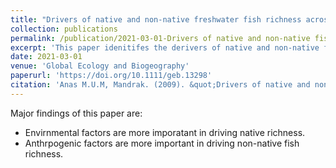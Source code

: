 ```yaml
---
title: "Drivers of native and non-native freshwater fish richness across North America: Disentangling the roles of environmental, historical and anthropogenic factors"
collection: publications
permalink: /publication/2021-03-01-Drivers of native and non-native fish richness across North America
excerpt: 'This paper idenitifes the derivers of native and non-native fishes across North America.'
date: 2021-03-01
venue: 'Global Ecology and Biogeography'
paperurl: 'https://doi.org/10.1111/geb.13298'
citation: 'Anas M.U.M, Mandrak. (2009). &quot;Drivers of native and non-native freshwater fish richness across North America: Disentangling the roles of environmental, historical and anthropogenic factors.&quot; <i>Global Ecology and Biogeography</i>. 1(1).'
---
```

Major findings of this paper are:
 - Envirnmental factors are more imporatant in driving native richness.
 - Anthrpogenic factors are more important in driving non-native fish richness.
